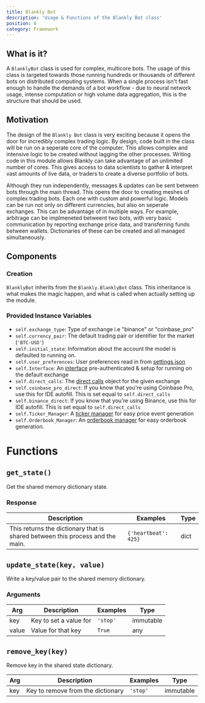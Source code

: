 ```yaml
---
title: Blankly Bot
description: 'Usage & Functions of the Blankly Bot class'
position: 6
category: Framework
---
```


## What is it?

A `BlanklyBot` class is used for complex, multicore bots. The usage of this class is targeted towards those running hundreds or thousands of different bots on distributed computing systems. When a single process isn't fast enough to handle  the demands of a bot workflow - due to neural network usage, intense computation or high volume data aggregation, this is the structure that should be used.

## Motivation

The design of the `Blankly Bot` class is very exciting because it opens the door for incredibly complex trading logic. By design, code built in the class will be run on a seperate core of the computer. This allows complex and intensive logic to be created without lagging the other processes. Writing code in this module allows Blankly can take advantage of an unlimited number of cores. This gives access to data scientists to gather & interpret vast amounts of live data, or traders to create a diverse portfolio of bots.

Although they run independently, messages & updates can be sent between bots through the main thread. This opens the door to creating meshes of complex trading bots. Each one with custom and powerful logic. Models can be run not only on different currencies, but also on seperate exchanges. This can be advantage of in multiple ways. For example, arbitrage can be implmeneted betweent two bots, with very basic communication by reporting exchange price data, and transferring funds between wallets. Dictionaries of these can be created and all managed simultaneously.

## Components

### Creation

`BlanklyBot` inherits from the `Blankly.BlanklyBot` class. This inheritance is what makes the magic happen, and what is called when actually setting up the module.

### Provided Instance Variables

- `self.exchange_type`: Type of exchange i.e "binance" or "coinbase_pro"
- `self.currency_pair`: The default trading pair or identifier for the market (`'BTC-USD'`)
- `self.initial_state`: Information about the account the model is defaulted to running on.
- `self.user_preferences`: User preferences read in from [settings.json](/usage/settings.json)
- `self.Interface`: An [interface](/API/exchange_interface) pre-authenticated & setup for running on the default exchange
- `self.direct_calls`: The [direct calls](/frameworks/exchange#get_direct_calls---api) object for the given exchange
- `self.coinbase_pro_direct`: If you know that you're using Coinbase Pro, use this for IDE autofill. This is set equal to `self.direct_calls`
- `self.binance_direct`: If you know that you're using Binance, use this for IDE autofill. This is set equal to `self.direct_calls`
- `self.Ticker_Manager`: A [ticker manager](/websockets/ticker_manager) for easy price event generation
- `self.Orderbook_Manager`: An [orderbook manager](/websockets/orderbook_manager) for easy orderbook generation.

# Functions

## `get_state()`

Get the shared memory dictionary state.

### Response

| Description                                                  | Examples             | Type |
| ------------------------------------------------------------ | -------------------- | ---- |
| This returns the dictionary that is shared between this process and the main. | `{'heartbeat': 425}` | dict |

## `update_state(key, value)`

Write a key/value pair to the shared memory dictionary.

### Arguments

| Arg   | Description            | Examples | Type      |
| ----- | ---------------------- | -------- | --------- |
| key   | Key to set a value for | `'stop'` | immutable |
| value | Value for that key     | `True`   | any       |

## `remove_key(key)`

Remove key in the shared state dictionary.

| Arg  | Description                       | Examples | Type      |
| ---- | --------------------------------- | -------- | --------- |
| key  | Key to remove from the dictionary | `'stop'` | immutable |

